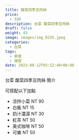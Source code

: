```yaml
---
title: 酸菜四季豆肉絲
price:
  - 320
description: 台菜 酸菜四季豆肉絲
draft: false
weight: 43
image: images/img_0235.jpeg
categories:
  - 台菜
tags:
  - 素食
  - 辣度
date: 2023-08-12T03:52:48+08:00
---
```


台菜 酸菜四季豆肉絲 簡介

可搭配以下加點

- 涼拌小菜  NT 90
- 白飯 NT 15
- 奶汁濃湯 NT 30
- 紅茶  NT 50
- 美式咖啡 NT 50
- 可樂 NT 50
